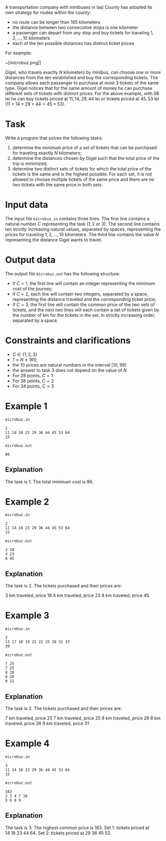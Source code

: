 A transportation company with minibuses in Iași County has adopted its own strategy for routes within the county:

* no route can be longer than $165$ kilometers
* the distance between two consecutive stops is one kilometer
* a passenger can depart from any stop and buy tickets for traveling $1, 2, \ldots, 10$ kilometers
* each of the ten possible distances has distinct ticket prices

For example:

~[microbuz.png|]

Gigel, who travels exactly $N$ kilometers by minibus, can choose one or more distances from the ten established and buy the corresponding tickets. The company allows each passenger to purchase at most $3$ tickets of the same type. Gigel notices that for the same amount of money he can purchase different sets of tickets with distinct prices. For the above example, with $98$ lei he can buy tickets priced at $11, 14, 29, 44$ lei or tickets priced at $45, 53$ lei ($11+14+29+44 = 45+53$).

# Task

Write a program that solves the following tasks:

1. determine the minimum price of a set of tickets that can be purchased for traveling exactly $N$ kilometers;
2. determine the distances chosen by Gigel such that the total price of the trip is minimized;
3. determine two distinct sets of tickets for which the total price of the tickets is the same and is the highest possible. For each set, it is not allowed to choose multiple tickets of the same price and there are no two tickets with the same price in both sets.

# Input data

The input file `microbuz.in` contains three lines. The first line contains a natural number $C$ representing the task ($1, 2$ or $3$). The second line contains ten strictly increasing natural values, separated by spaces, representing the prices for traveling $1, 2, \ldots, 10$ kilometers. The third line contains the value $N$ representing the distance Gigel wants to travel.

# Output data

The output file `microbuz.out` has the following structure:

* if $C = 1$, the first line will contain an integer representing the minimum cost of the journey;
* if $C = 2$, each line will contain two integers, separated by a space, representing the distance traveled and the corresponding ticket price;
* if $C = 3$, the first line will contain the common price of the two sets of tickets, and the next two lines will each contain a set of tickets given by the number of km for the tickets in the set, in strictly increasing order, separated by a space.

# Constraints and clarifications

* $C \in \{1, 2, 3\}$
* $1 \leq N \leq 165$;
* the $10$ prices are natural numbers in the interval [$10, 99$]
* the answer to task $3$ does not depend on the value of $N$
* For $28$ points, $C = 1$
* For $38$ points, $C = 2$
* For $34$ points, $C = 3$

# Example 1

`microbuz.in`
```
1
11 14 18 23 29 36 44 45 53 64
15
```

`microbuz.out`
```
86
```

## Explanation

The task is $1$. The total minimum cost is $86$.

# Example 2


`microbuz.in`
```
2
11 14 18 23 29 36 44 45 53 64
15
```

`microbuz.out`
```
3 18
4 23
8 45
```

## Explanation

The task is $2$. The tickets purchased and their prices are:

$3$ km traveled, price $18$
$4$ km traveled, price $23$
$8$ km traveled, price $45$

# Example 3


`microbuz.in`
```
2
13 17 18 19 21 22 25 28 31 37
39
```

`microbuz.out`
```
7 25
7 25
8 28
8 28
9 31
```

## Explanation

The task is $2$. The tickets purchased and their prices are:

$7$ km traveled, price $25$
$7$ km traveled, price $25$
$8$ km traveled, price $28$
$8$ km traveled, price $28$
$9$ km traveled, price $31$

# Example 4


`microbuz.in`
```
3
11 14 18 23 29 36 44 45 53 64
15
```

`microbuz.out`
```
163
2 3 4 7 10 
5 6 8 9
```

## Explanation

The task is $3$. The highest common price is $163$.
Set $1$: tickets priced at $14 \ 18 \ 23 \ 44 \ 64$.
Set $2$: tickets priced at $29 \ 36 \ 45 \ 53$.